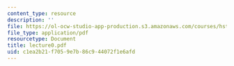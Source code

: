 ```yaml
---
content_type: resource
description: ''
file: https://ol-ocw-studio-app-production.s3.amazonaws.com/courses/hst-508-quantitative-genomics-fall-2005/c1ea2b21f7059e7b86c944072f1e6afd_lecture0.pdf
file_type: application/pdf
resourcetype: Document
title: lecture0.pdf
uid: c1ea2b21-f705-9e7b-86c9-44072f1e6afd
---
```

